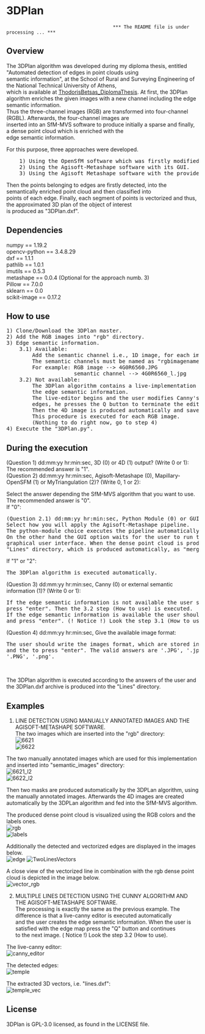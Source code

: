 # 3DPlan

                                           *** The README file is under processing ... ***
## Overview
<p>The 3DPlan algorithm was developed during my diploma thesis, entitled "Automated detection of edges in point clouds using<br>
semantic information", at the School of Rural and Surveying Engineering of the National Technical University of Athens,<br>
which is available at <a href="https://dspace.lib.ntua.gr/xmlui/handle/123456789/53090">ThodorisBetsas_DiplomaThesis</a>.
At first, the 3DPlan algorithm enriches the given images with a new channel including the edge semantic information.<br>
Thus the three-channel images (RGB) are transformed into four-channel (RGBL). Afterwards, the four-channel images are<br>
inserted into an SfM-MVS software to produce initially a sparse and finally, a dense point cloud which is enriched with the<br>
edge semantic information.</p>

<p>For this purpose, three approaches were developed.<br></p>
<pre>
    1) Using the OpenSfM software which was firstly modified to manipulate four-channel images.
    2) Using the Agisoft-Metashape software with its GUI.
    3) Using the Agisoft_Metashape software with the provided python module.</pre>
<p>Then the points belonging to edges are firstly detected, into the semantically enriched point cloud and then classified into<br>
points of each edge. Finally, each segment of points is vectorized and thus, the approximated 3D plan of the object of interest<br>
is produced as "3DPlan.dxf".</p>

## Dependencies
numpy == 1.19.2 <br>
opencv-python == 3.4.8.29 <br>
dxf == 1.1.1 <br>
pathlib == 1.0.1 <br>
imutils == 0.5.3 <br>
metashape == 0.0.4 (Optional for the approach numb. 3) <br>
Pillow == 7.0.0 <br>
sklearn == 0.0 <br>
scikit-image == 0.17.2 <br>

## How to use
<pre>1) Clone/Download the 3DPlan master.
2) Add the RGB images into "rgb" directory.
3) Edge semantic information.
    3.1) Available:
        Add the semantic channel i.e., 1D image, for each image, into "semantic_images" directory.
        The semantic channels must be named as "rgbimagename_l.jpg"
        For example: RGB image --> 4G0R6560.JPG
                     semantic channel --> 4G0R6560_l.jpg
    3.2) Not available:
        The 3DPlan algorithm contains a live-implementation of the Canny algorithm which could be used for producing
        the edge semantic information.
        The live-editor begins and the user modifies Canny's parameters. When the user is satisfied by the detected
        edges, he presses the Q button to terminate the editing procedure.
        Then the 4D image is produced automatically and saved into "images" directory which is created automatically.
        This procedure is executed for each RGB image.
        (Nothing to do right now, go to step 4)
4) Execute the "3DPlan.py".</pre>

## During the execution
<p>(Question 1) dd:mm:yy hr:min:sec, 3D (0) or 4D (1) output? (Write 0 or 1): The recommended answer is "1".<br>
(Question 2) dd:mm:yy hr:min:sec, Agisoft-Metashape (0), Mapillary-OpenSFM (1) or MyTriangulation (2)? (Write 0, 1 or 2):</p>
Select the answer depending the SfM-MVS algorithm that you want to use. The recommended answer is "0".<br>
If "0":<br>
<pre>(Question 2.1) dd:mm:yy hr:min:sec, Python Module (0) or GUI (1) output? (Write 0 or 1):
Select how you will apply the Agisoft-Metashape pipeline. 
The python-module choice executes the pipeline automatically.
On the other hand the GUI option waits for the user to run the algorithm using the Agisoft-Metashape
graphical user interface. When the dense point cloud is produced the user must save it into the 
"Lines" directory, which is produced automatically, as "merged.txt".</pre>
If "1" or "2":<pre>The 3DPlan algorithm is executed automatically.</pre>
(Question 3) dd:mm:yy hr:min:sec, Canny (0) or external semantic information (1)? (Write 0 or 1):<br>
<pre>If the edge semantic information is not available the user should select the "Canny" choice i.e., write 0 and
press "enter". Then the 3.2 step (How to use) is executed.
If the edge semantic information is available the user should select the "semantic information" choice i.e., write 1
and press "enter". (! Notice !) Look the step 3.1 (How to use).</pre>
(Question 4) dd:mm:yy hr:min:sec, Give the available image format:
<pre>The user should write the images format, which are stored into "rgb" directory, for example .JPG
and the to press "enter". The valid answers are '.JPG', '.jpg', '.TIFF', '.tiff', '.tif',
'.PNG', '.png'.</pre><br>
<p>The 3DPlan algorithm is executed according to the answers of the user and the 3DPlan.dxf archive is produced into the "Lines" directory.</p>

## Examples
1) LINE DETECTION USING MANUALLY ANNOTATED IMAGES AND THE AGISOFT-METASHAPE SOFTWARE.<br>
The two images which are inserted into the "rgb" directory:<br>
![6621](https://user-images.githubusercontent.com/45883362/113516175-79b29a80-9581-11eb-91f0-8a86fdbb2395.png) <br>
![6622](https://user-images.githubusercontent.com/45883362/113516179-7e774e80-9581-11eb-9518-58453fb3889c.png)

The two manually annotated images which are used for this implementation and inserted into "semantic_images" directory:<br>
![6621_l2](https://user-images.githubusercontent.com/45883362/113516000-93071700-9580-11eb-88b0-40e23dfd56fc.png)<br>
![6622_l2](https://user-images.githubusercontent.com/45883362/113516003-98646180-9580-11eb-9616-7ea138bbc8f8.png)

Then two masks are produced automatically by the 3DPLan algorithm, using the manually annotated images. 
Afterwards the 4D images are created automatically by the 3DPLan algorithm and fed into the SfM-MVS algorithm.

The produced dense point cloud is visualized using the RGB colors and the labels ones.<br>
![rgb](https://user-images.githubusercontent.com/45883362/113516906-994bc200-9585-11eb-8b2d-2580c15ad21a.png)<br>
![labels](https://user-images.githubusercontent.com/45883362/113516909-9b158580-9585-11eb-9c53-83b518e25b09.png)<br>

Additionally the detected and vectorized edges are displayed in the images below.<br>
![edge](https://user-images.githubusercontent.com/45883362/113517678-2bee6000-958a-11eb-8ba6-7068b5534f71.png)
![TwoLinesVectors](https://user-images.githubusercontent.com/45883362/113517001-1414dd00-9586-11eb-8519-7998a851b1cf.png)<br>

A close view of the vectorized line in combination with the rgb dense point cloud is depicted in the image below.<br>
![vector_rgb](https://user-images.githubusercontent.com/45883362/113516925-acf72880-9585-11eb-8b92-92d82d335d49.png) <br>

2) MULTIPLE LINES DETECTION USING THE CUNNY ALGORITHM AND THE AGISOFT-METASHAPE SOFTWARE.<br>
The processing is exactly the same as the previous example. The difference is that a live-canny editor is executed automatically <br>
and the user creates the edge semantic information. When the user is satisfied with the edge map press the "Q" button and continues <br>
to the next image. ( Notice !) Look the step 3.2 (How to use). <br>

The live-canny editor:<br>
![canny_editor](https://user-images.githubusercontent.com/45883362/113617282-d8017b00-965e-11eb-8a55-9b500c9716f9.png)

The detected edges:<br>
![temple](https://user-images.githubusercontent.com/45883362/113617325-dfc11f80-965e-11eb-896e-f2fdc091158a.png)

The extracted 3D vectors, i.e. "lines.dxf":<br>
![temple_vec](https://user-images.githubusercontent.com/45883362/113617422-f6677680-965e-11eb-91cd-6d61aabcd377.png)

## License
3DPlan is GPL-3.0 licensed, as found in the LICENSE file.
